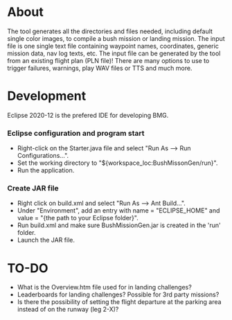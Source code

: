 # About

The tool generates all the directories and files needed, including default single color images, to compile a bush mission or landing mission. The input file is one single text file containing waypoint names, coordinates, generic mission data, nav log texts, etc. The input file can be generated by the tool from an existing flight plan (PLN file)! There are many options to use to trigger failures, warnings, play WAV files or TTS and much more.

# Development

Eclipse 2020-12 is the prefered IDE for developing BMG.

### Eclipse configuration and program start

* Right-click on the Starter.java file and select "Run As --> Run Configurations...".<br/>
* Set the working directory to "${workspace_loc:BushMissonGen/run}".
* Run the application.

### Create JAR file

* Right click on build.xml and select "Run As --> Ant Build...".<br/>
* Under "Environment", add an entry with name = "ECLIPSE_HOME" and value = "{the path to your Eclipse folder}".<br/>
* Run build.xml and make sure BushMissionGen.jar is created in the 'run' folder.
* Launch the JAR file.

# TO-DO

* What is the Overview.htm file used for in landing challenges?<br/>
* Leaderboards for landing challenges? Possible for 3rd party missions?<br/>
* Is there the possibility of setting the flight departure at the parking area instead of on the runway (leg 2-X)?
